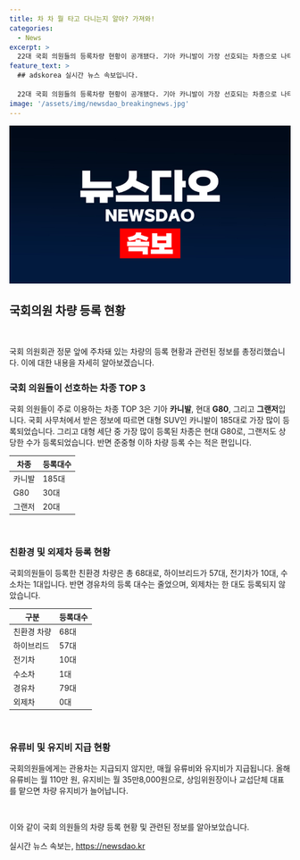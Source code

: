 ```yaml
---
title: 차 차 뭘 타고 다니는지 알아? 가져와!
categories:
  - News
excerpt: >
  22대 국회 의원들의 등록차량 현황이 공개됐다. 기아 카니발이 가장 선호되는 차종으로 나타났는데, 대형 SUV로 185대가 등록돼 전체 차량의 63.1%를 占했다. 이는 권위적이면서 차 안에서 편안한 이유로 설명됐다. 현대 G80와 그랜저도 인기를 얻었으며, 친환경차 등록 대수는 크게 늘어났다. 국회의원에게는 관용차 지급되지 않지만, 유류비와 유지비는 매월 지급되며 상임위원장이나 대표는 더 많은 지원을 받는다.
feature_text: >
  ## adskorea 실시간 뉴스 속보입니다.

  22대 국회 의원들의 등록차량 현황이 공개됐다. 기아 카니발이 가장 선호되는 차종으로 나타났는데, 대형 SUV로 185대가 등록돼 전체 차량의 63.1%를 占했다. 이는 권위적이면서 차 안에서 편안한 이유로 설명됐다. 현대 G80와 그랜저도 인기를 얻었으며, 친환경차 등록 대수는 크게 늘어났다. 국회의원에게는 관용차 지급되지 않지만, 유류비와 유지비는 매월 지급되며 상임위원장이나 대표는 더 많은 지원을 받는다.
image: '/assets/img/newsdao_breakingnews.jpg'
---
```


<p><img src="/assets/img/newsdao_breakingnews.jpg" alt="adskorea 속보" /></p>

<h2 data-ke-size="size26">국회의원 차량 등록 현황</h2>

<p data-ke-size="size16">&nbsp;</p>

<p>국회 의원회관 정문 앞에 주차돼 있는 차량의 등록 현황과 관련된 정보를 총정리했습니다. 이에 대한 내용을 자세히 알아보겠습니다.</p>

<h3>국회 의원들이 선호하는 차종 TOP 3</h3>

<p data-ke-size="size16">국회 의원들이 주로 이용하는 차종 TOP 3은 기아 <b>카니발</b>, 현대 <b>G80</b>, 그리고 <b>그랜저</b>입니다. 국회 사무처에서 받은 정보에 따르면 대형 SUV인 카니발이 185대로 가장 많이 등록되었습니다. 그리고 대형 세단 중 가장 많이 등록된 차종은 현대 G80로, 그랜저도 상당한 수가 등록되었습니다. 반면 준중형 이하 차량 등록 수는 적은 편입니다.</p>

<table>
<thead>
<tr>
<th>차종</th>
<th>등록대수</th>
</tr>
</thead>
<tbody>
<tr>
<td>카니발</td>
<td>185대</td>
</tr>
<tr>
<td>G80</td>
<td>30대</td>
</tr>
<tr>
<td>그랜저</td>
<td>20대</td>
</tr>
</tbody>
</table>

<p data-ke-size="size16">&nbsp;</p>

<h3>친환경 및 외제차 등록 현황</h3>

<p data-ke-size="size16">국회의원들이 등록한 친환경 차량은 총 68대로, 하이브리드가 57대, 전기차가 10대, 수소차는 1대입니다. 반면 경유차의 등록 대수는 줄었으며, 외제차는 한 대도 등록되지 않았습니다.</p>

<table>
<thead>
<tr>
<th>구분</th>
<th>등록대수</th>
</tr>
</thead>
<tbody>
<tr>
<td>친환경 차량</td>
<td>68대</td>
</tr>
<tr>
<td>하이브리드</td>
<td>57대</td>
</tr>
<tr>
<td>전기차</td>
<td>10대</td>
</tr>
<tr>
<td>수소차</td>
<td>1대</td>
</tr>
<tr>
<td>경유차</td>
<td>79대</td>
</tr>
<tr>
<td>외제차</td>
<td>0대</td>
</tr>
</tbody>
</table>

<p data-ke-size="size16">&nbsp;</p>

<h3>유류비 및 유지비 지급 현황</h3>

<p data-ke-size="size16">국회의원들에게는 관용차는 지급되지 않지만, 매월 유류비와 유지비가 지급됩니다. 올해 유류비는 월 110만 원, 유지비는 월 35만8,000원으로, 상임위원장이나 교섭단체 대표를 맡으면 차량 유지비가 늘어납니다.</p>

<p data-ke-size="size16">&nbsp;</p>

<p>이와 같이 국회 의원들의 차량 등록 현황 및 관련된 정보를 알아보았습니다.</p>
실시간 뉴스 속보는, <a href="https://newsdao.kr" rel="dofollow">https://newsdao.kr</a>



